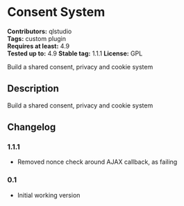 # Consent System
**Contributors:** qlstudio  
**Tags:** custom plugin  
**Requires at least:** 4.9  
**Tested up to:** 4.9
**Stable tag:** 1.1.1
**License:** GPL  

Build a shared consent, privacy and cookie system

## Description 

Build a shared consent, privacy and cookie system

## Changelog 

### 1.1.1 

* Removed nonce check around AJAX callback, as failing

### 0.1 

* Initial working version
